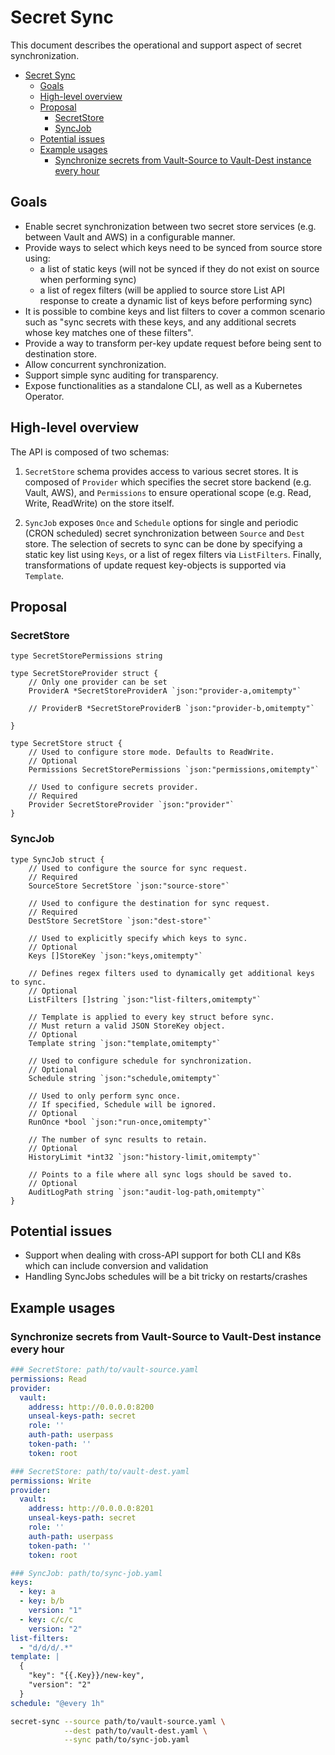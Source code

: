 Secret Sync
===================

This document describes the operational and support aspect of secret synchronization.

<!-- TOC -->
* [Secret Sync](#secret-sync)
  * [Goals](#goals)
  * [High-level overview](#high-level-overview)
  * [Proposal](#proposal)
    * [SecretStore](#secretstore)
    * [SyncJob](#syncjob)
  * [Potential issues](#potential-issues)
  * [Example usages](#example-usages)
    * [Synchronize secrets from Vault-Source to Vault-Dest instance every hour](#synchronize-secrets-from-vault-source-to-vault-dest-instance-every-hour)
<!-- TOC -->

## Goals
* Enable secret synchronization between two secret store services (e.g. between Vault and AWS) in a configurable manner.
* Provide ways to select which keys need to be synced from source store using:
  * a list of static keys (will not be synced if they do not exist on source when performing sync)
  * a list of regex filters (will be applied to source store List API response to create a dynamic list of keys before performing sync)
* It is possible to combine keys and list filters to cover a common scenario such as "sync secrets with these keys, and any additional
  secrets whose key matches one of these filters".
* Provide a way to transform per-key update request before being sent to destination store.
* Allow concurrent synchronization.
* Support simple sync auditing for transparency.
* Expose functionalities as a standalone CLI, as well as a Kubernetes Operator.

## High-level overview
The API is composed of two schemas:
  1. `SecretStore` schema provides access to various secret stores.
     It is composed of `Provider` which specifies the secret store backend (e.g. Vault, AWS),
     and `Permissions` to ensure operational scope (e.g. Read, Write, ReadWrite) on the store itself.

  2. `SyncJob` exposes `Once` and `Schedule` options for single and periodic (CRON scheduled) secret synchronization between `Source` and `Dest` store.
     The selection of secrets to sync can be done by specifying a static key list using `Keys`, or a list of regex filters via `ListFilters`.
     Finally, transformations of update request key-objects is supported via `Template`.

## Proposal
### SecretStore
```golang
type SecretStorePermissions string

type SecretStoreProvider struct {
    // Only one provider can be set
    ProviderA *SecretStoreProviderA `json:"provider-a,omitempty"`
	
    // ProviderB *SecretStoreProviderB `json:"provider-b,omitempty"`

}

type SecretStore struct {
    // Used to configure store mode. Defaults to ReadWrite.
    // Optional
    Permissions SecretStorePermissions `json:"permissions,omitempty"`
    
    // Used to configure secrets provider.
    // Required
    Provider SecretStoreProvider `json:"provider"`
}
```

### SyncJob
```golang
type SyncJob struct {
    // Used to configure the source for sync request.
    // Required
    SourceStore SecretStore `json:"source-store"`
    
    // Used to configure the destination for sync request.
    // Required
    DestStore SecretStore `json:"dest-store"`
    
    // Used to explicitly specify which keys to sync.
    // Optional
    Keys []StoreKey `json:"keys,omitempty"`
    
    // Defines regex filters used to dynamically get additional keys to sync.
    // Optional
    ListFilters []string `json:"list-filters,omitempty"`
    
    // Template is applied to every key struct before sync.
    // Must return a valid JSON StoreKey object.
    // Optional
    Template string `json:"template,omitempty"`
    
    // Used to configure schedule for synchronization.
    // Optional
    Schedule string `json:"schedule,omitempty"`
    
    // Used to only perform sync once.
    // If specified, Schedule will be ignored.
    // Optional
    RunOnce *bool `json:"run-once,omitempty"`
    
    // The number of sync results to retain.
    // Optional
    HistoryLimit *int32 `json:"history-limit,omitempty"`
    
    // Points to a file where all sync logs should be saved to.
    // Optional
    AuditLogPath string `json:"audit-log-path,omitempty"`
}
```

## Potential issues
* Support when dealing with cross-API support for both CLI and K8s which can include conversion and validation
* Handling SyncJobs schedules will be a bit tricky on restarts/crashes

## Example usages
### Synchronize secrets from Vault-Source to Vault-Dest instance every hour
```yaml
### SecretStore: path/to/vault-source.yaml
permissions: Read
provider:
  vault:
    address: http://0.0.0.0:8200
    unseal-keys-path: secret
    role: ''
    auth-path: userpass
    token-path: ''
    token: root
```
```yaml
### SecretStore: path/to/vault-dest.yaml
permissions: Write
provider:
  vault:
    address: http://0.0.0.0:8201
    unseal-keys-path: secret
    role: ''
    auth-path: userpass
    token-path: ''
    token: root
```
```yaml
### SyncJob: path/to/sync-job.yaml
keys:
  - key: a
  - key: b/b
    version: "1"
  - key: c/c/c
    version: "2"
list-filters:
  - "d/d/d/.*"
template: |
  {
    "key": "{{.Key}}/new-key", 
    "version": "2"
  }
schedule: "@every 1h"
```

```bash
secret-sync --source path/to/vault-source.yaml \
            --dest path/to/vault-dest.yaml \
            --sync path/to/sync-job.yaml
```
